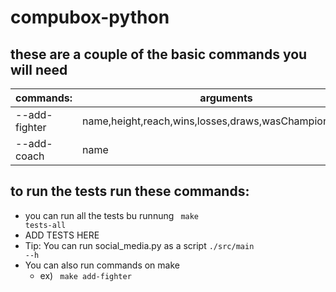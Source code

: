 # compubox-python
## these are a couple of the basic commands you will need
|commands: | arguments|
| -| -|
|--add-fighter|name,height,reach,wins,losses,draws,wasChampion,coachID |
|--add-coach|name|


## to run the tests run these commands:
- you can run all the tests bu runnung <code> make tests-all</code>
- ADD TESTS HERE
- Tip: You can run social_media.py as a script <code>./src/main --h</code>
- You can also run commands on make 
  - ex) <code> make add-fighter </code>
